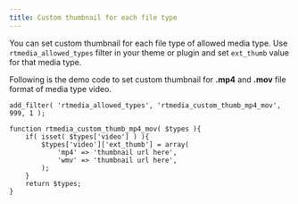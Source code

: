 ```yaml
---
title: Custom thumbnail for each file type
---
```


You can set custom thumbnail for each file type of allowed media type. Use `rtmedia_allowed_types` filter in your theme or plugin and set `ext_thumb` value for that media type. 

Following is the demo code to set custom thumbnail for **.mp4** and **.mov** file format of media type video.

	add_filter( 'rtmedia_allowed_types', 'rtmedia_custom_thumb_mp4_mov', 999, 1 );

	function rtmedia_custom_thumb_mp4_mov( $types ){
		if( isset( $types['video'] ) ){
			$types['video']['ext_thumb'] = array( 
				'mp4' => 'thumbnail url here', 
				'wmv' => 'thumbnail url here',
			);	
		}		
		return $types;
	}
